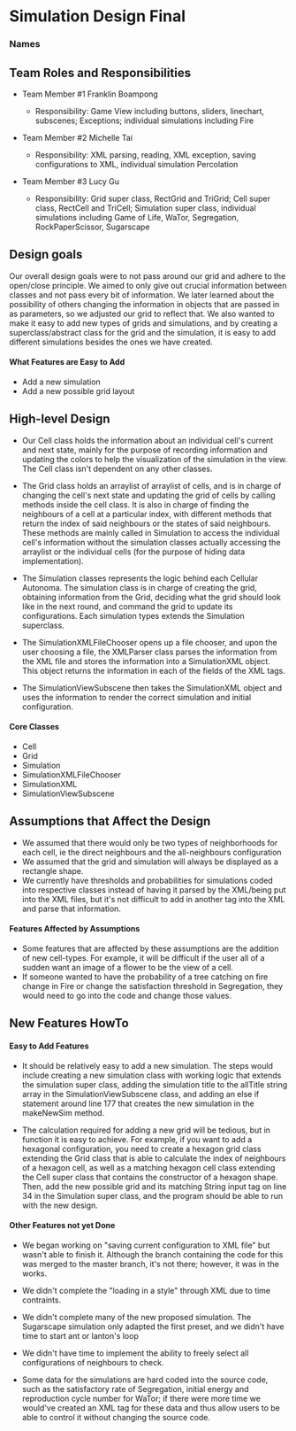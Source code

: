 # Simulation Design Final
### Names

## Team Roles and Responsibilities

 * Team Member #1 Franklin Boampong

    - Responsibility: Game View including buttons, sliders, linechart, subscenes; Exceptions; 
    individual simulations including Fire


 * Team Member #2 Michelle Tai

    - Responsibility: XML parsing, reading, XML exception, saving configurations to XML, individual simulation Percolation


 * Team Member #3 Lucy Gu

    - Responsibility: Grid super class, RectGrid and TriGrid; Cell super class, RectCell and TriCell; Simulation super class, 
    individual simulations including Game of Life, WaTor, Segregation, RockPaperScissor, Sugarscape


## Design goals

Our overall design goals were to not pass around our grid and adhere to the open/close principle. We 
aimed to only give out crucial information between classes and not pass every bit of information. We later
learned about the possibility of others changing the information in objects that are passed in as parameters, so
we adjusted our grid to reflect that. We also wanted to make it easy to add new types of grids and simulations, 
and by creating a superclass/abstract class for the grid and the simulation, it is easy to add different simulations
besides the ones we have created. 

#### What Features are Easy to Add
- Add a new simulation
- Add a new possible grid layout

## High-level Design

- Our Cell class holds the information about an individual cell's current and next state, mainly for the purpose of 
recording information and updating the colors to help the visualization of the simulation
in the view. The Cell class isn't dependent on any other classes.

- The Grid class holds an arraylist of arraylist of cells, and is in charge of changing the cell's next state and 
updating the grid of cells by calling methods inside the cell class. It is also in charge of finding the neighbours 
of a cell at a particular index, with different methods that return the index of said neighbours or the states of 
said neighbours. These methods are mainly called in Simulation to access the individual cell's information without the 
simulation classes actually accessing the arraylist or the individual cells (for the purpose of hiding data implementation).

- The Simulation classes represents the logic behind each Cellular Autonoma. The simulation class is in charge of creating 
the grid, obtaining information from the Grid, deciding what the grid should look like in the next round, and command the 
grid to update its configurations. Each simulation types extends the Simulation superclass.

- The SimulationXMLFileChooser opens up a file chooser, and upon the user choosing a file, the XMLParser class parses
the information from the XML file and stores the information into a SimulationXML object. This object returns the information in 
each of the fields of the XML tags.

- The SimulationViewSubscene then takes the SimulationXML object and uses the information to render the correct
simulation and initial configuration.

#### Core Classes

- Cell
- Grid
- Simulation
- SimulationXMLFileChooser
- SimulationXML
- SimulationViewSubscene


## Assumptions that Affect the Design
- We assumed that there would only be two types of neighborhoods for each cell, ie the direct neighbours and the all-neighbours 
configuration
- We assumed that the grid and simulation will always be displayed as a rectangle shape. 
- We currently have thresholds and probabilities for simulations coded into respective classes instead of
having it parsed by the XML/being put into the XML files, but it's not difficult to add in another tag
into the XML and parse that information. 

#### Features Affected by Assumptions

- Some features that are affected by these assumptions are the addition of new cell-types. For example, it will 
be difficult if the user all of a sudden want an image of a flower to be the view of a cell.
- If someone wanted to have the probability of a tree catching on fire change in Fire or change the 
satisfaction threshold in Segregation, they would need to go into the code and change those values. 

## New Features HowTo

#### Easy to Add Features

- It should be relatively easy to add a new simulation. 
The steps would include creating a new simulation class with working logic that 
extends the simulation super class, adding the simulation title to the allTitle string array
in the SimulationViewSubscene class, and adding an else if statement around line 177 that creates 
the new simulation in the makeNewSim method.

- The calculation required for adding a new grid will be tedious, but in function it is 
easy to achieve. For example, if you want to add a hexagonal configuration, you need to create 
a hexagon grid class extending the Grid class that is able to calculate the index of neighbours of a hexagon cell, 
as well as a matching hexagon cell class extending the Cell super class that contains the constructor of a  hexagon 
shape. Then, add the new possible grid and its matching String input tag on line 34 in the Simulation super class, 
and the program should be able to run with the new design.

#### Other Features not yet Done

- We began working on "saving current configuration to XML file" but wasn't able to finish it. Although the branch containing
the code for this was merged to the master branch, it's not there; however, it was in the works.

- We didn't complete the "loading in a style" through XML due to time contraints. 

- We didn't complete many of the new proposed simulation. The Sugarscape simulation only adapted the first preset, and 
we didn't have time to start ant or lanton's loop

- We didn't have time to implement the ability to freely select all configurations of neighbours to check. 

- Some data for the simulations are hard coded into the source code, such as the satisfactory rate of Segregation, 
initial energy and reproduction cycle number for WaTor; if there were more time we would've created an XML tag for these 
data and thus allow users to be able to control it without changing the source code.


